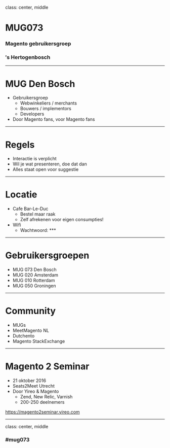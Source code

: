 class: center, middle
# MUG073
### Magento gebruikersgroep
### &prime;s Hertogenbosch

---
# MUG Den Bosch
* Gebruikersgroep
    * Webwinkeliers / merchants
    * Bouwers / implementors
    * Developers
* Door Magento fans, voor Magento fans

---
# Regels
* Interactie is verplicht
* Wil je wat presenteren, doe dat dan
* Alles staat open voor suggestie

---
# Locatie
* Cafe Bar-Le-Duc
    * Bestel maar raak
    * Zelf afrekenen voor eigen consumpties!
* Wifi
    * Wachtwoord: ***

---
# Gebruikersgroepen
* MUG 073 Den Bosch
* MUG 020 Amsterdam
* MUG 010 Rotterdam
* MUG 050 Groningen

---
# Community
* MUGs
* MeetMagento NL
* Dutchento
* Magento StackExchange

---
# Magento 2 Seminar
- 21 oktober 2016
- Seats2Meet Utrecht
- Door Yireo & Magento
    + Zend, New Relic, Varnish
    + 200-250 deelnemers

https://magento2seminar.yireo.com

---
class: center, middle
### #mug073
